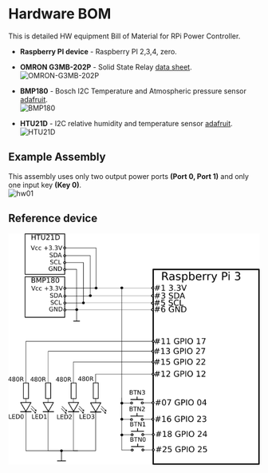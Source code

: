 # Hardware BOM
This is detailed HW equipment Bill of Material for RPi Power Controller.
* __Raspberry PI device__ - Raspberry PI 2,3,4, zero.
* __OMRON G3MB-202P__ - Solid State Relay [data sheet](https://www.openhacks.com/uploadsproductos/g3mb-ssr-datasheet.pdf).  
  ![OMRON-G3MB-202P](hardware-OMRON-G3MB-202P.jpg)
  
* __BMP180__ - Bosch I2C Temperature and Atmospheric pressure sensor [adafruit](https://www.adafruit.com/product/1603).  
  ![BMP180](hardware-BMP180.jpeg)
* __HTU21D__ - I2C relative humidity and temperature sensor [adafruit](https://www.adafruit.com/product/1899).  
  ![HTU21D](hardware-HTU21D.jpg)
  
## Example Assembly
This assembly uses only two output power ports __(Port 0, Port 1)__ and only one input key __(Key 0)__.  
![hw01](hardware-image-01.svg)

## Reference device
![reference-device](reference-device.png)